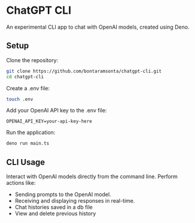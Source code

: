 # ChatGPT CLI

An experimental CLI app to chat with OpenAI models, created using Deno.

## Setup
Clone the repository:
```bash
git clone https://github.com/bontaramsonta/chatgpt-cli.git
cd chatgpt-cli
```

Create a .env file:
```bash
touch .env
```

Add your OpenAI API key to the .env file:
```env
OPENAI_API_KEY=your-api-key-here
```

Run the application:
```bash
deno run main.ts
```

## CLI Usage
Interact with OpenAI models directly from the command line. Perform actions like:

- Sending prompts to the OpenAI model.
- Receiving and displaying responses in real-time.
- Chat histories saved in a db file
- View and delete previous history
